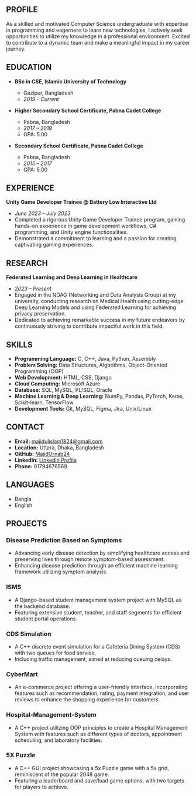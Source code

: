 

## PROFILE
As a skilled and motivated Computer Science undergraduate with expertise in programming and eagerness to learn new technologies, I actively seek opportunities to utilize my knowledge in a professional environment. Excited to contribute to a dynamic team and make a meaningful impact in my career journey.

## EDUCATION
- **BSc in CSE, Islamic University of Technology**
  - Gazipur, Bangladesh
  - _2019 – Current_

- **Higher Secondary School Certificate, Pabna Cadet College**
  - Pabna, Bangladesh
  - _2017 – 2019_
  - GPA: 5.00
- **Secondary School Certificate, Pabna Cadet College**
  - Pabna, Bangladesh
  - _2015 – 2017_
  - GPA: 5.00

## EXPERIENCE
**Unity Game Developer Trainee @ Battery Low Interactive Ltd**
- _June 2023 – July 2023_
- Completed a rigorous Unity Game Developer Trainee program, gaining hands-on experience in game development workflows, C# programming, and Unity engine functionalities.
- Demonstrated a commitment to learning and a passion for creating captivating gaming experiences.

## RESEARCH
**Federated Learning and Deep Learning in Healthcare**
- _2023 – Present_
- Engaged in the NDAG (Networking and Data Analysis Group) at my university, conducting research on Medical Health using cutting-edge Deep Learning Models and using Federated Learning for achieving privacy preservation.
- Dedicated to achieving remarkable success in my future endeavors by continuously striving to contribute impactful work in this field.

## SKILLS
- **Programming Language:** C, C++, Java, Python, Assembly
- **Problem Solving:** Data Structures, Algorithms, Object-Oriented Programming (OOP)
- **Web Development:** HTML, CSS, Django
- **Cloud Computing:** Microsoft Azure
- **Database:** SQL, MySQL, PL/SQL, Oracle
- **Machine Learning & Deep Learning:** NumPy, Pandas, PyTorch, Keras, Scikit-learn, TensorFlow
- **Development Tools:** Git, MySQL, Figma, Jira, Unix/Linux

## CONTACT
- **Email:** majidulislam1824@gmail.com
- **Location:** Uttara, Dhaka, Bangladesh
- **GitHub:** [MajidOrnab24](https://github.com/MajidOrnab24)
- **LinkedIn:** [LinkedIn Profile](www.linkedin.com/in/majidul-islam-chowdhury)
- **Phone:** 01794676569

## LANGUAGES
- Bangla
- English

## PROJECTS
### Disease Prediction Based on Symptoms
- Advancing early disease detection by simplifying healthcare access and preserving lives through remote symptom-based assessment.
- Enhancing disease prediction through an efficient machine learning framework utilizing symptom analysis.

### ISMS
- A Django-based student management system project with MySQL as the backend database.
- Featuring extensive student, teacher, and staff segments for efficient student portal operations.

### CDS Simulation
- A C++ discrete event simulation for a Cafeteria Dining System (CDS) with two queues for food service.
- Including traffic management, aimed at reducing queuing delays.

### CyberMart
- An e-commerce project offering a user-friendly interface, incorporating features such as recommendation, rating, payment integration, and user reviews to enhance the shopping experience for customers.

### Hospital-Management-System
- A C++ project utilizing OOP principles to create a Hospital Management System with features such as different types of doctors, appointment scheduling, and laboratory facilities.

### 5X Puzzle
- A C++ GUI project showcasing a 5x Puzzle game with a 5x grid, reminiscent of the popular 2048 game.
- Featuring a leaderboard and save/load game options, with two targets for players to achieve.
